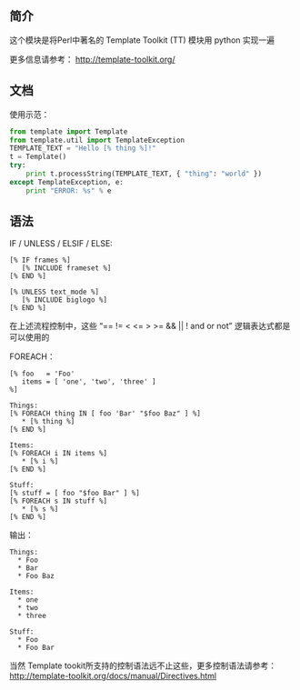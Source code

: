 
简介
-----------
这个模块是将Perl中著名的 Template Toolkit (TT) 模块用 python 实现一遍

更多信息请参考：
  http://template-toolkit.org/


文档
-------------

使用示范：

```python
from template import Template
from template.util import TemplateException
TEMPLATE_TEXT = "Hello [% thing %]!"
t = Template()
try:
    print t.processString(TEMPLATE_TEXT, { "thing": "world" })
except TemplateException, e:
    print "ERROR: %s" % e
```

语法
-------

IF / UNLESS / ELSIF / ELSE:
```
[% IF frames %]
   [% INCLUDE frameset %]
[% END %]

[% UNLESS text_mode %]
   [% INCLUDE biglogo %]
[% END %]

```
在上述流程控制中，这些 “== != < <= > >= && || ! and or not” 逻辑表达式都是可以使用的


FOREACH：
```
[% foo   = 'Foo'
   items = [ 'one', 'two', 'three' ]
%]

Things:
[% FOREACH thing IN [ foo 'Bar' "$foo Baz" ] %]
   * [% thing %]
[% END %]

Items:
[% FOREACH i IN items %]
   * [% i %]
[% END %]

Stuff:
[% stuff = [ foo "$foo Bar" ] %]
[% FOREACH s IN stuff %]
   * [% s %]
[% END %]
```
输出：

```
Things:
  * Foo
  * Bar
  * Foo Baz

Items:
  * one
  * two
  * three

Stuff:
  * Foo
  * Foo Bar
```

当然 Template tookit所支持的控制语法远不止这些，更多控制语法请参考：
  http://template-toolkit.org/docs/manual/Directives.html


